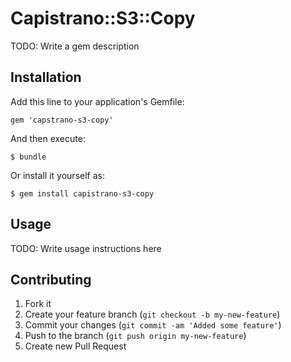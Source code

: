 # Capistrano::S3::Copy

TODO: Write a gem description

## Installation

Add this line to your application's Gemfile:

    gem 'capstrano-s3-copy'

And then execute:

    $ bundle

Or install it yourself as:

    $ gem install capistrano-s3-copy

## Usage

TODO: Write usage instructions here

## Contributing

1. Fork it
2. Create your feature branch (`git checkout -b my-new-feature`)
3. Commit your changes (`git commit -am 'Added some feature'`)
4. Push to the branch (`git push origin my-new-feature`)
5. Create new Pull Request

